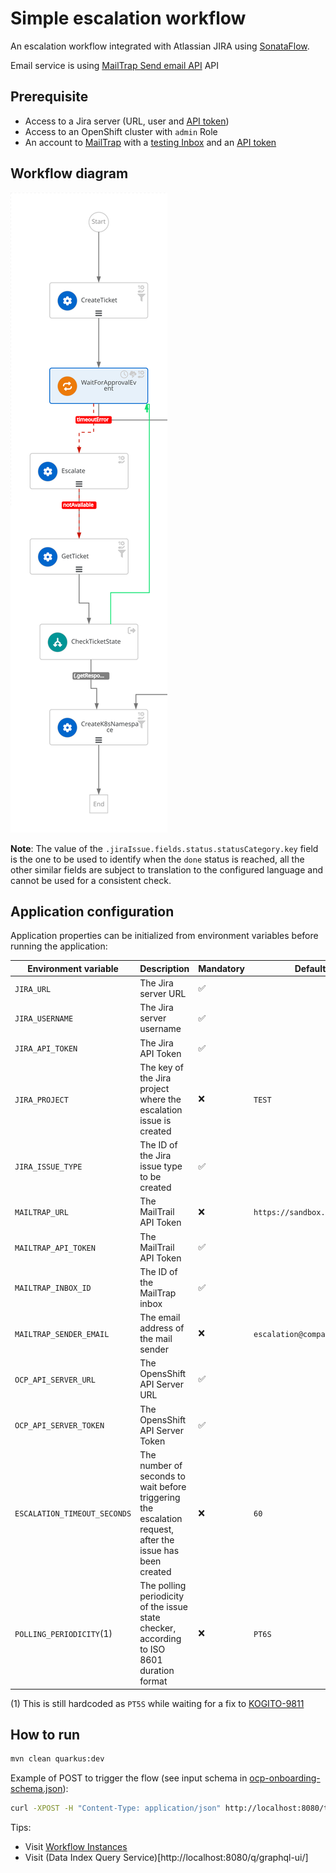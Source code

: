 # Simple escalation workflow
An escalation workflow integrated with Atlassian JIRA using [SonataFlow](https://sonataflow.org/serverlessworkflow/latest/index.html).

Email service is using [MailTrap Send email API](https://api-docs.mailtrap.io/docs/mailtrap-api-docs/bcf61cdc1547e-send-email-early-access) API

## Prerequisite
* Access to a Jira server (URL, user and [API token](https://support.atlassian.com/atlassian-account/docs/manage-api-tokens-for-your-atlassian-account/))
* Access to an OpenShift cluster with `admin` Role
* An account to [MailTrap](https://mailtrap.io/home) with a [testing Inbox](https://mailtrap.io/inboxes) and an [API token](https://mailtrap.io/api-tokens)

## Workflow diagram
![Escalation workflow diagram](https://github.com/parodos-dev/serverless-workflows/blob/main/escalation/ticketEscalation.svg?raw=true)

**Note**:
The value of the `.jiraIssue.fields.status.statusCategory.key` field is the one to be used to identify when the `done` status is reached, all the other
similar fields are subject to translation to the configured language and cannot be used for a consistent check.

## Application configuration
Application properties can be initialized from environment variables before running the application:

| Environment variable  | Description | Mandatory | Default value |
|-----------------------|-------------|-----------|---------------|
| `JIRA_URL`            | The Jira server URL | ✅ | |
| `JIRA_USERNAME`       | The Jira server username | ✅ | |
| `JIRA_API_TOKEN`      | The Jira API Token | ✅ | |
| `JIRA_PROJECT`        | The key of the Jira project where the escalation issue is created | ❌ | `TEST` |
| `JIRA_ISSUE_TYPE`     | The ID of the Jira issue type to be created | ✅ | |
| `MAILTRAP_URL`        | The MailTrail API Token| ❌ | `https://sandbox.api.mailtrap.io` |
| `MAILTRAP_API_TOKEN`  | The MailTrail API Token| ✅ | |
| `MAILTRAP_INBOX_ID`   | The ID of the MailTrap inbox | ✅ | |
| `MAILTRAP_SENDER_EMAIL` | The email address of the mail sender | ❌ | `escalation@company.com` |
| `OCP_API_SERVER_URL`  | The OpensShift API Server URL | ✅ | |
| `OCP_API_SERVER_TOKEN`| The OpensShift API Server Token | ✅ | |
| `ESCALATION_TIMEOUT_SECONDS` | The number of seconds to wait before triggering the escalation request, after the issue has been created | ❌ | `60` |
| `POLLING_PERIODICITY`(1) | The polling periodicity of the issue state checker, according to ISO 8601 duration format | ❌ | `PT6S` |

(1) This is still hardcoded as `PT5S` while waiting for a fix to [KOGITO-9811](https://issues.redhat.com/browse/KOGITO-9811)
## How to run

```bash
mvn clean quarkus:dev
```

Example of POST to trigger the flow (see input schema in [ocp-onboarding-schema.json](./src/main/resources/ocp-onboarding-schema.json)):
```bash
curl -XPOST -H "Content-Type: application/json" http://localhost:8080/ticket-escalation -d '{"namespace": "_YOUR_NAMESPACE_", "manager": "_YOUR_EMAIL_"}'
```

Tips:
* Visit [Workflow Instances](http://localhost:8080/q/dev/org.kie.kogito.kogito-quarkus-serverless-workflow-devui/workflowInstances)
* Visit (Data Index Query Service)[http://localhost:8080/q/graphql-ui/]
